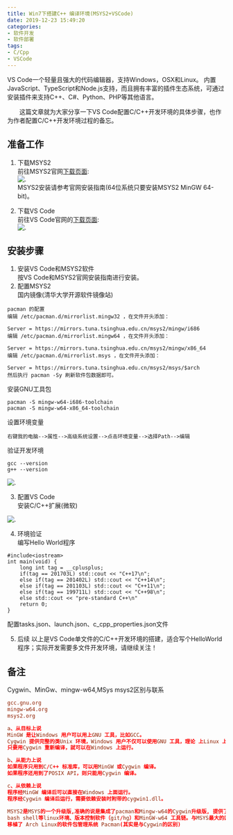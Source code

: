 ```yaml
---
title: Win7下搭建C++ 编译环境(MSYS2+VSCode)
date: 2019-12-23 15:49:20
categories:
- 软件开发
- 软件部署
tags:
- C/Cpp
- VSCode
---
```


VS Code一个轻量且强大的代码编辑器，支持Windows，OSX和Linux。 内置JavaScript、TypeScript和Node.js支持，而且拥有丰富的插件生态系统，可通过安装插件来支持C++、C#、Python、PHP等其他语言。

　　这篇文章就为大家分享一下VS Code配置C/C++开发环境的具体步骤，也作为作者配置C/C++开发环境过程的备忘。

## 准备工作

1. 下载MSYS2  
前往MSYS2官网[下载页面](http://www.msys2.org/):  
![.](/png/windows/msys2.png)  
MSYS2安装请参考官网安装指南(64位系统只要安装MSYS2 MinGW 64-bit)。

2. 下载VS Code  
前往VS Code官网的[下载页面](https://code.visualstudio.com/Download):  
![.](/png/windows/vs_code.png)

## 安装步骤

1. 安装VS Code和MSYS2软件  
按VS Code和MSYS2官网安装指南进行安装。
2. 配置MSYS2  
国内镜像(清华大学开源软件镜像站)

```shell
pacman 的配置
编辑 /etc/pacman.d/mirrorlist.mingw32 ，在文件开头添加：

Server = https://mirrors.tuna.tsinghua.edu.cn/msys2/mingw/i686
编辑 /etc/pacman.d/mirrorlist.mingw64 ，在文件开头添加：

Server = https://mirrors.tuna.tsinghua.edu.cn/msys2/mingw/x86_64
编辑 /etc/pacman.d/mirrorlist.msys ，在文件开头添加：

Server = https://mirrors.tuna.tsinghua.edu.cn/msys2/msys/$arch
然后执行 pacman -Sy 刷新软件包数据即可。
```

安装GNU工具包

```shell
pacman -S mingw-w64-i686-toolchain
pacman -S mingw-w64-x86_64-toolchain
```

设置环境变量

```shell
右键我的电脑-->属性-->高级系统设置-->点击环境变量-->选择Path-->编辑
```

验证开发环境

```shell
gcc --version
g++ --version
```

![.](/png/windows/gcc.png)

3. 配置VS Code  
安装C/C++扩展(微软)

![.](/png/windows/c_cpp_extension.png)

4. 环境验证  
编写Hello World程序

```shell
#include<iostream>
int main(void) {
    long int tag = __cplusplus;
    if(tag == 201703L) std::cout << "C++17\n";
    else if(tag == 201402L) std::cout << "C++14\n";
    else if(tag == 201103L) std::cout << "C++11\n";
    else if(tag == 199711L) std::cout << "C++98\n";
    else std::cout << "pre-standard C++\n"
    return 0;
}
```

配置tasks.json、launch.json、c_cpp_properties.json文件

5. 后续
以上是VS Code单文件的C/C++开发环境的搭建，适合写个HelloWorld程序；实际开发需要多文件开发环境，请继续关注！

## 备注

Cygwin、MinGw、mingw-w64,MSys msys2区别与联系

```conf
gcc.gnu.org
mingw-w64.org
msys2.org

a、从目标上说
MinGW 是让Windows 用户可以用上GNU 工具，比如GCC。
Cygwin 提供完整的类Unix 环境，Windows 用户不仅可以使用GNU 工具，理论 上Linux 上的程序
只要用Cygwin 重新编译，就可以在Windows 上运行。

b、从能力上说
如果程序只用到C/C++ 标准库，可以用MinGW 或Cygwin 编译。
如果程序还用到了POSIX API，则只能用Cygwin 编译。

c、从依赖上说
程序经MinGW 编译后可以直接在Windows 上面运行。
程序经Cygwin 编译后运行，需要依赖安装时附带的cygwin1.dll。
 
MSYS2是MSYS的一个升级版,准确的说是集成了pacman和Mingw-w64的Cygwin升级版, 提供了
bash shell等linux环境、版本控制软件（git/hg）和MinGW-w64 工具链。与MSYS最大的区别是
移植了 Arch Linux的软件包管理系统 Pacman(其实是与Cygwin的区别)
```
